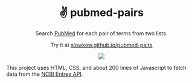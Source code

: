<h1 align="center">✌️ pubmed-pairs</h1>

<p align="center">
Search <a href="https://pubmed.ncbi.nlm.nih.gov/">PubMed</a> for each pair of terms from two lists.
</p>
<p align="center">
Try it at <a href="https://slowkow.github.io/pubmed-pairs">slowkow.github.io/pubmed-pairs</a>
</p>

<p align="center">
  <img src="https://github.com/slowkow/pubmed-pairs/assets/209714/3671acde-9c9f-4b5b-b19a-3aaa8b2ebe20">
</p>

This project uses HTML, CSS, and about 200 lines of Javascript to fetch data from the [NCBI Entrez API](https://www.ncbi.nlm.nih.gov/books/NBK25499/).
